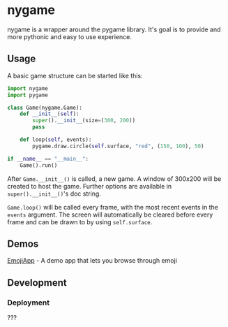 # nygame

nygame is a wrapper around the pygame library. It's goal is to provide and more pythonic and easy to use experience.

## Usage

A basic game structure can be started like this:

```python
import nygame
import pygame

class Game(nygame.Game):
    def __init__(self):
        super().__init__(size=(300, 200))
        pass

    def loop(self, events):
        pygame.draw.circle(self.surface, "red", (150, 100), 50)

if __name__ == "__main__":
    Game().run()
```

After `Game.__init__()` is called, a new game. A window of 300x200 will be created to host the game. Further options are available in `super().__init__()`'s doc string.

`Game.loop()` will be called every frame, with the most recent events in the `events` argument. The screen will automatically be cleared before every frame and can be drawn to by using `self.surface`.

## Demos

[EmojiApp](demos) - A demo app that lets you browse through emoji

## Development

### Deployment

???